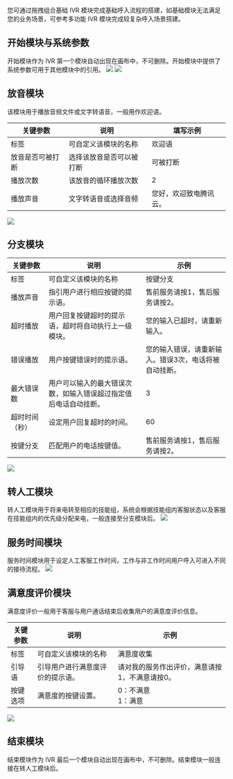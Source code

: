 您可通过拖拽组合基础 IVR 模块完成基础呼入流程的搭建，如基础模块无法满足您的业务场景，可参考多功能 IVR 模块完成较复杂呼入场景搭建。
## 开始模块与系统参数
开始模块作为 IVR 第一个模块自动出现在画布中，不可删除。开始模块中提供了系统参数可用于其他模块中的引用。
![](https://qcloudimg.tencent-cloud.cn/raw/2443d3303f0e5df13cbf6490041329d6.png)
![](https://qcloudimg.tencent-cloud.cn/raw/af5f047a0b186643d68adc80b051c5c6.png)

## 放音模块
该模块用于播放音频文件或文字转语音，一般用作欢迎语。

| 关键参数     | 说明           | 填写示例        |
| -------- | ------------ | ----------- |
| 标签       | 可自定义该模块的名称   | 欢迎语         |
| 放音是否可被打断 | 选择该放音是否可以被打断 | 可被打断        |
| 播放次数     | 该放音的循环播放次数   | 2           |
| 播放声音     | 文字转语音或选择音频   | 您好，欢迎致电腾讯云。 |

![](https://qcloudimg.tencent-cloud.cn/raw/6b84a7dca787d7f1039261b8a08c937c.png)

## 分支模块
| 关键参数    | 说明                               | 示例                          |
| ------- | -------------------------------- | --------------------------- |
| 标签      | 可自定义该模块的名称                       | 按键分支                        |
| 播放声音    | 指引用户进行相应按键的提示语。                  | 售前服务请按1，售后服务请按2。            |
| 超时播放    | 用户回复按键超时的提示语，超时将自动执行上一级模块。       | 您的输入已超时，请重新输入。              |
| 错误播放    | 用户按键错误时的提示语。                     | 您的输入错误，请重新输入。错误3次，电话将被自动挂断。 |
| 最大错误数   | 用户可以输入的最大错误次数，如输入错误超过指定值后电话自动挂断。 | 3                           |
| 超时时间（秒） | 设定用户回复超时的时间。                     | 60                          |
| 按键分支    | 匹配用户的电话按键值。                      | 售前服务请按1，售后服务请按2。            |

![](https://qcloudimg.tencent-cloud.cn/raw/172149fa5210cb919e1845ffac849329.png)

## 转人工模块
转人工模块用于将来电转至相应的技能组，系统会根据技能组内客服状态以及客服在技能组内的优先级分配来电，一般连接至分支模块后。
![](https://qcloudimg.tencent-cloud.cn/raw/4a5313076d9dfef4257e9f86f508e119.png)


## 服务时间模块
服务时间模块用于设定人工客服工作时间，工作与非工作时间用户呼入可进入不同的接待流程。
![](https://qcloudimg.tencent-cloud.cn/raw/1631194fa995fc47ee459dfde1efe799.png)

## 满意度评价模块
满意度评价一般用于客服与用户通话结束后收集用户的满意度评价信息。

| 关键参数 | 说明               | 示例                       |
| ---- | ---------------- | ------------------------ |
| 标签   | 可自定义该模块的名称       | 满意度收集                    |
| 引导语  | 引导用户进行满意度评价的提示语。 | 请对我的服务作出评价，满意请按1，不满意请按0。 |
| 按键选项 | 满意度的按键设置。        | 0：不满意<br>1：满意              |

![](https://qcloudimg.tencent-cloud.cn/raw/d222d05e82bba02dcfdf4d41804fb45d.png)

## 结束模块
结束模块作为 IVR 最后一个模块自动出现在画布中，不可删除。结束模块一般连接在转人工模块后。
